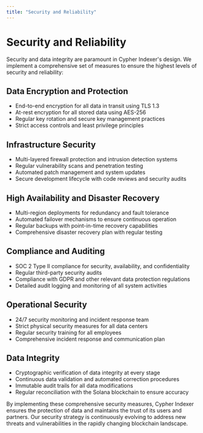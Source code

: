 ```yaml
---
title: "Security and Reliability"
---
```


# Security and Reliability

Security and data integrity are paramount in Cypher Indexer's design. We implement a comprehensive set of measures to ensure the highest levels of security and reliability:

## Data Encryption and Protection

- End-to-end encryption for all data in transit using TLS 1.3
- At-rest encryption for all stored data using AES-256
- Regular key rotation and secure key management practices
- Strict access controls and least privilege principles

## Infrastructure Security

- Multi-layered firewall protection and intrusion detection systems
- Regular vulnerability scans and penetration testing
- Automated patch management and system updates
- Secure development lifecycle with code reviews and security audits

## High Availability and Disaster Recovery

- Multi-region deployments for redundancy and fault tolerance
- Automated failover mechanisms to ensure continuous operation
- Regular backups with point-in-time recovery capabilities
- Comprehensive disaster recovery plan with regular testing

## Compliance and Auditing

- SOC 2 Type II compliance for security, availability, and confidentiality
- Regular third-party security audits
- Compliance with GDPR and other relevant data protection regulations
- Detailed audit logging and monitoring of all system activities

## Operational Security

- 24/7 security monitoring and incident response team
- Strict physical security measures for all data centers
- Regular security training for all employees
- Comprehensive incident response and communication plan

## Data Integrity

- Cryptographic verification of data integrity at every stage
- Continuous data validation and automated correction procedures
- Immutable audit trails for all data modifications
- Regular reconciliation with the Solana blockchain to ensure accuracy

By implementing these comprehensive security measures, Cypher Indexer ensures the protection of data and maintains the trust of its users and partners. Our security strategy is continuously evolving to address new threats and vulnerabilities in the rapidly changing blockchain landscape.
